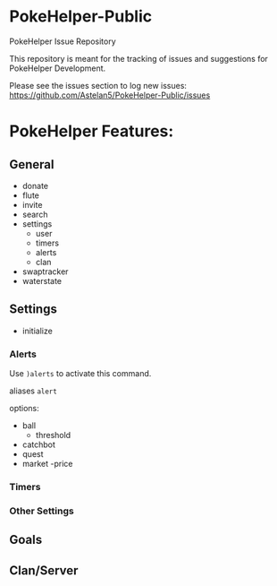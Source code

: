 # PokeHelper-Public
PokeHelper Issue Repository

This repository is meant for the tracking of issues and suggestions for PokeHelper Development.

Please see the issues section to log new issues:
https://github.com/Astelan5/PokeHelper-Public/issues

# PokeHelper Features:

## General
- donate
- flute
- invite
- search
- settings
  - user
  - timers
  - alerts
  - clan
- swaptracker
- waterstate

## Settings
- initialize
### Alerts
Use `)alerts` to activate this command.

aliases `alert`

options:
- ball
  - threshold
- catchbot
- quest
- market
  -price

### Timers

### Other Settings

## Goals

## Clan/Server

